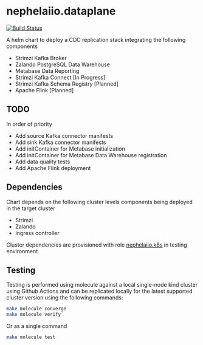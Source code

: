 # nephelaiio.dataplane

[![Build Status](https://github.com/nephelaiio/helm-dataplane/workflows/Molecule/badge.svg)](https://github.com/nephelaiio/helm-dataplane/actions)

A helm chart to deploy a CDC replication stack integrating the following components
* Strimzi Kafka Broker
* Zalando PostgreSQL Data Warehouse
* Metabase Data Reporting
* Strimzi Kafka Connect [In Progress]
* Strimzi Kafka Schema Registry [Planned]
* Apache Flink [Planned]

## TODO
In order of priority
* Add source Kafka connector manifests
* Add sink Kafka connector manifests
* Add initContainer for Metabase initialization
* Add initContainer for Metabase Data Warehouse registration
* Add data quality tests
* Add Apache Flink deployment

## Dependencies
Chart depends on the following cluster levels components being deployed in the target cluster

* Strimzi
* Zalando
* Ingress controller

Cluster dependencies are provisioned with role [nephelaiio.k8s](https://github.com/nephelaiio/ansible-role-k8s) in testing environment

## Testing
Testing is performed using molecule against a local single-node kind cluster using Github Actions and can be replicated locally for the latest supported cluster version using the following commands:

``` sh
make molecule converge
make molecule verify
```

Or as a single command

``` sh
make molecule test
```

